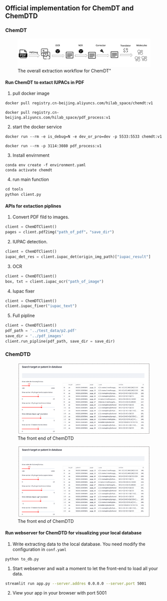 ## Official implementation for ChemDT and ChemDTD

### ChemDT

<figure>
  <img
  src="./arch/Picture1.png"
  alt="The overall extraction workflow for ChemDT">
  <figcaption>The overall extraction workflow for ChemDT"</figcaption>
</figure>


#### Run ChemDT to extact IUPACs in PDF

1. pull docker image

```
docker pull registry.cn-beijing.aliyuncs.com/hilab_space/chemdt:v1
```

```
docker pull registry.cn-beijing.aliyuncs.com/hilab_space/pdf_process:v1
```

2. start the docker service

```
docker run --rm -e is_debug=N -e dev_or_pro=dev -p 5533:5533 chemdt:v1
```

```
docker run --rm -p 3114:3080 pdf_process:v1
```

3. Install envirnment

```
conda env create -f environment.yaml
conda activate chemdt
```

4. run main function

```python
cd tools
python client.py
```

#### APIs for extaction piplines

1. Convert PDF fild to images.

```python
client = ChemDTClient()
pages = client.pdf2img("path_of_pdf"，"save_dir")
```

2. IUPAC detection.

```python
client = ChemDTClient()
iupac_det_res = client.iupac_det(origin_img_path)["iupac_result"]
```


3. OCR

```python
client = ChemDTClient()
box, txt = client.iupac_ocr("path_of_image")
```


4. Iupac fixer

```python
client = ChemDTClient()
client.iupac_fixer("iupac_text")
```

5. Full pipline

```python
client = ChemDTClient()
pdf_path = '../test_data/p2.pdf'
save_dir = '../pdf_images'
client.run_pipline(pdf_path, save_dir = save_dir)
```


### ChemDTD 

<figure>
  <img
  src="./arch/Picture2.png"
  alt="The front end of ChemDTD">
  <figcaption>The front end of ChemDTD</figcaption>
</figure>

<figure>
  <img
  src="./arch/Picture2.png"
  alt="The front end of ChemDTD">
  <figcaption>The front end of ChemDTD</figcaption>
</figure>

#### Run webserver for ChemDTD for visualizing your local database


1. Write extracting data to the local database. You need modify the configuration in `conf.yaml`
```
python to_db.py
```

1. Start webserver and wait a moment to let the front-end to load all your data. 
```sh
streamlit run app.py --server.addres 0.0.0.0 --server.port 5001
```
2. View your app in your browser with port 5001

